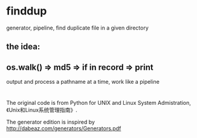 # finddup
generator, pipeline, find duplicate file in a given directory

the idea:
---------------------------------------------------
   os.walk()  =>  md5  =>  if in record  =>  print 
---------------------------------------------------
output and process a pathname at a time, work like a pipeline
  
#
The original code is from Python for UNIX and Linux System Admistration, 《Unix和Linux系统管理指南》.

The generator edition is inspired by http://dabeaz.com/generators/Generators.pdf


